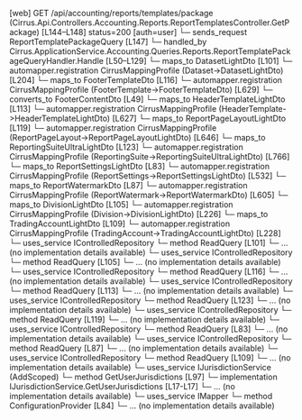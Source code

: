 [web] GET /api/accounting/reports/templates/package  (Cirrus.Api.Controllers.Accounting.Reports.ReportTemplatesController.GetPackage)  [L144–L148] status=200 [auth=user]
  └─ sends_request ReportTemplatePackageQuery [L147]
    └─ handled_by Cirrus.ApplicationService.Accounting.Queries.Reports.ReportTemplatePackageQueryHandler.Handle [L50–L129]
      └─ maps_to DatasetLightDto [L101]
        └─ automapper.registration CirrusMappingProfile (Dataset->DatasetLightDto) [L204]
      └─ maps_to FooterTemplateDto [L116]
        └─ automapper.registration CirrusMappingProfile (FooterTemplate->FooterTemplateDto) [L629]
        └─ converts_to FooterContentDto [L49]
      └─ maps_to HeaderTemplateLightDto [L113]
        └─ automapper.registration CirrusMappingProfile (HeaderTemplate->HeaderTemplateLightDto) [L627]
      └─ maps_to ReportPageLayoutLightDto [L119]
        └─ automapper.registration CirrusMappingProfile (ReportPageLayout->ReportPageLayoutLightDto) [L646]
      └─ maps_to ReportingSuiteUltraLightDto [L123]
        └─ automapper.registration CirrusMappingProfile (ReportingSuite->ReportingSuiteUltraLightDto) [L766]
      └─ maps_to ReportSettingsLightDto [L83]
        └─ automapper.registration CirrusMappingProfile (ReportSettings->ReportSettingsLightDto) [L532]
      └─ maps_to ReportWatermarkDto [L87]
        └─ automapper.registration CirrusMappingProfile (ReportWatermark->ReportWatermarkDto) [L605]
      └─ maps_to DivisionLightDto [L105]
        └─ automapper.registration CirrusMappingProfile (Division->DivisionLightDto) [L226]
      └─ maps_to TradingAccountLightDto [L109]
        └─ automapper.registration CirrusMappingProfile (TradingAccount->TradingAccountLightDto) [L228]
      └─ uses_service IControlledRepository<Dataset>
        └─ method ReadQuery [L101]
          └─ ... (no implementation details available)
      └─ uses_service IControlledRepository<Division>
        └─ method ReadQuery [L105]
          └─ ... (no implementation details available)
      └─ uses_service IControlledRepository<FooterTemplate>
        └─ method ReadQuery [L116]
          └─ ... (no implementation details available)
      └─ uses_service IControlledRepository<HeaderTemplate>
        └─ method ReadQuery [L113]
          └─ ... (no implementation details available)
      └─ uses_service IControlledRepository<ReportingSuite>
        └─ method ReadQuery [L123]
          └─ ... (no implementation details available)
      └─ uses_service IControlledRepository<ReportPageLayout>
        └─ method ReadQuery [L119]
          └─ ... (no implementation details available)
      └─ uses_service IControlledRepository<ReportSettings>
        └─ method ReadQuery [L83]
          └─ ... (no implementation details available)
      └─ uses_service IControlledRepository<ReportWatermark>
        └─ method ReadQuery [L87]
          └─ ... (no implementation details available)
      └─ uses_service IControlledRepository<TradingAccount>
        └─ method ReadQuery [L109]
          └─ ... (no implementation details available)
      └─ uses_service IJurisdictionService (AddScoped)
        └─ method GetUserJurisdictions [L97]
          └─ implementation IJurisdictionService.GetUserJurisdictions [L17-L17]
          └─ ... (no implementation details available)
      └─ uses_service IMapper
        └─ method ConfigurationProvider [L84]
          └─ ... (no implementation details available)

